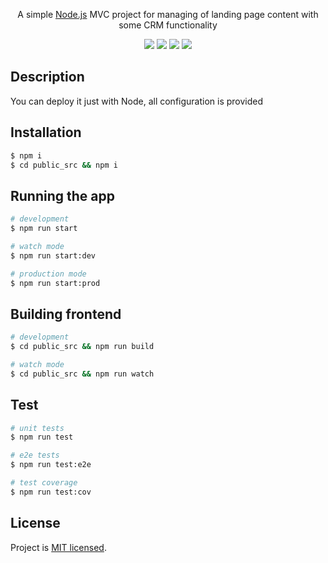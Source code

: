   <p align="center">A simple <a href="http://nodejs.org" target="_blank">Node.js</a> MVC project for managing of landing page content with some CRM functionality</p>
    <p align="center">
    <a href="https://github.com/cyclon-b/landing_crm_mvc"><img src="https://img.shields.io/github/package-json/v/cyclon-b/landing_crm_mvc/master?style=plastic"></a>
    <a href="https://github.com/cyclon-b/landing_crm_mvc"><img src="https://img.shields.io/github/languages/top/cyclon-b/landing_crm_mvc?style=plastic"></a>
    <a href="https://github.com/cyclon-b/landing_crm_mvc"><img src="https://img.shields.io/snyk/vulnerabilities/github/cyclon-b/landing_crm_mvc"></a>
<a href="https://github.com/cyclon-b/landing_crm_mvc"><img src="https://img.shields.io/github/languages/count/cyclon-b/landing_crm_mvc"></a>
</p>

## Description

You can deploy it just with Node, all configuration is provided

## Installation

```bash
$ npm i
$ cd public_src && npm i
```

## Running the app

```bash
# development
$ npm run start

# watch mode
$ npm run start:dev

# production mode
$ npm run start:prod
```

## Building frontend

```bash
# development
$ cd public_src && npm run build

# watch mode
$ cd public_src && npm run watch
```

## Test

```bash
# unit tests
$ npm run test

# e2e tests
$ npm run test:e2e

# test coverage
$ npm run test:cov
```

## License

Project is [MIT licensed](LICENSE).
